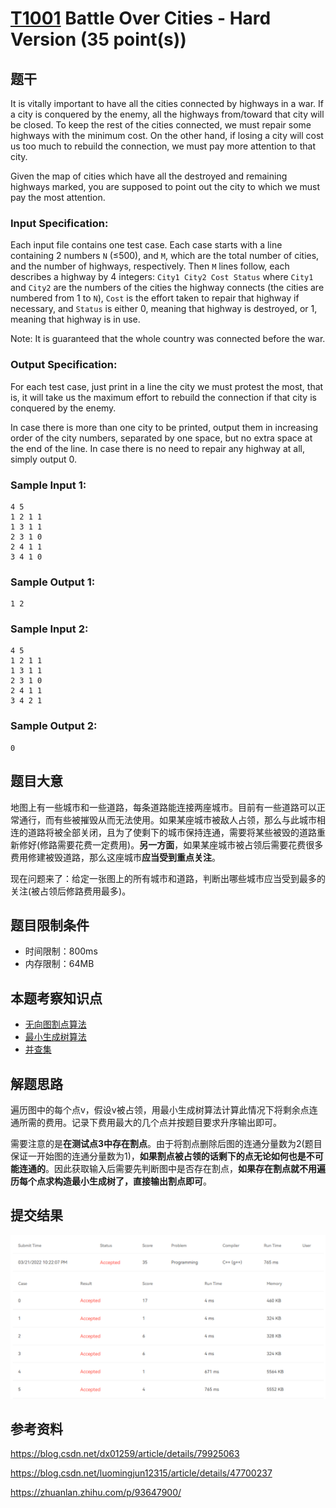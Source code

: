 # [T1001](https://pintia.cn/problem-sets/994805148990160896/problems/994805156657348608) Battle Over Cities - Hard Version (35 point(s))

## 题干

It is vitally important to have all the cities connected by highways in a war. If a city is conquered by the enemy, all the highways from/toward that city will be closed. To keep the rest of the cities connected, we must repair some highways with the minimum cost. On the other hand, if losing a city will cost us too much to rebuild the connection, we must pay more attention to that city.

Given the map of cities which have all the destroyed and remaining highways marked, you are supposed to point out the city to which we must pay the most attention.

### Input Specification:

Each input file contains one test case. Each case starts with a line containing 2 numbers `N` (≤500), and `M`, which are the total number of cities, and the number of highways, respectively. Then `M` lines follow, each describes a highway by 4 integers: `City1 City2 Cost Status` where `City1` and `City2` are the numbers of the cities the highway connects (the cities are numbered from 1 to `N`), `Cost` is the effort taken to repair that highway if necessary, and `Status` is either 0, meaning that highway is destroyed, or 1, meaning that highway is in use.

Note: It is guaranteed that the whole country was connected before the war.

### Output Specification:

For each test case, just print in a line the city we must protest the most, that is, it will take us the maximum effort to rebuild the connection if that city is conquered by the enemy.

In case there is more than one city to be printed, output them in increasing order of the city numbers, separated by one space, but no extra space at the end of the line. In case there is no need to repair any highway at all, simply output 0.

### Sample Input 1:

```
4 5
1 2 1 1
1 3 1 1
2 3 1 0
2 4 1 1
3 4 1 0
```

### Sample Output 1:

```
1 2
```

### Sample Input 2:

```
4 5
1 2 1 1
1 3 1 1
2 3 1 0
2 4 1 1
3 4 2 1
```

### Sample Output 2:

```
0
```

## 题目大意

地图上有一些城市和一些道路，每条道路能连接两座城市。目前有一些道路可以正常通行，而有些被摧毁从而无法使用。如果某座城市被敌人占领，那么与此城市相连的道路将被全部关闭，且为了使剩下的城市保持连通，需要将某些被毁的道路重新修好(修路需要花费一定费用)。**另一方面**，如果某座城市被占领后需要花费很多费用修建被毁道路，那么这座城市**应当受到重点关注**。

现在问题来了：给定一张图上的所有城市和道路，判断出哪些城市应当受到最多的关注(被占领后修路费用最多)。

## 题目限制条件

- 时间限制：800ms
- 内存限制：64MB

## 本题考察知识点

- [无向图割点算法](https://blog.csdn.net/dx01259/article/details/79925063)
- [最小生成树算法](https://blog.csdn.net/luomingjun12315/article/details/47700237)
- [并查集](https://zhuanlan.zhihu.com/p/93647900/)

## 解题思路

遍历图中的每个点v，假设v被占领，用最小生成树算法计算此情况下将剩余点连通所需的费用。记录下费用最大的几个点并按题目要求升序输出即可。

需要注意的是**在测试点3中存在割点**。由于将割点删除后图的连通分量数为2(题目保证一开始图的连通分量数为1)，**如果割点被占领的话剩下的点无论如何也是不可能连通的**。因此获取输入后需要先判断图中是否存在割点，**如果存在割点就不用遍历每个点求构造最小生成树了，直接输出割点即可**。

## 提交结果

<img src="../images/result/1001.png" alt="image-20220313214730724" style="zoom:67%;" />

## 参考资料

https://blog.csdn.net/dx01259/article/details/79925063

https://blog.csdn.net/luomingjun12315/article/details/47700237

https://zhuanlan.zhihu.com/p/93647900/